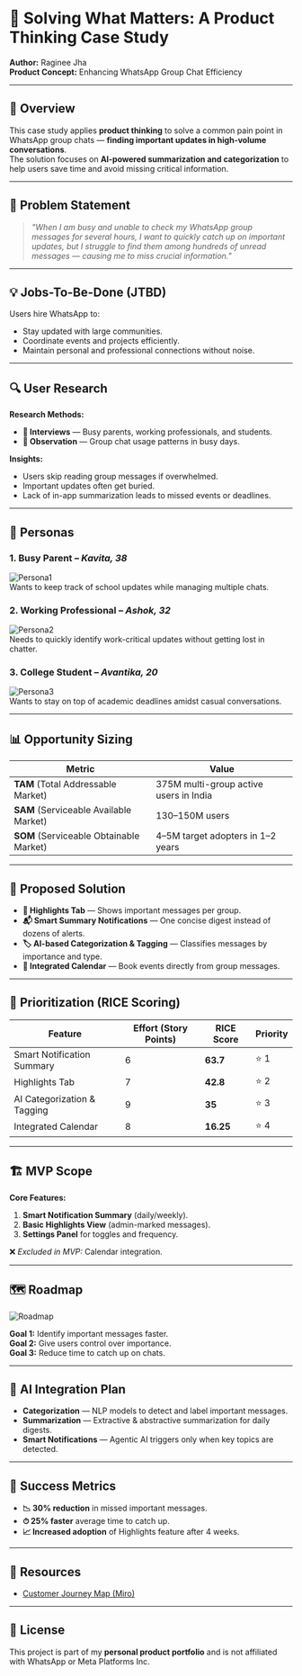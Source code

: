 # 📱 Solving What Matters: A Product Thinking Case Study

**Author:** Raginee Jha  
**Product Concept:** Enhancing WhatsApp Group Chat Efficiency  

---

## 🌟 Overview
This case study applies **product thinking** to solve a common pain point in WhatsApp group chats — **finding important updates in high-volume conversations**.  
The solution focuses on **AI-powered summarization and categorization** to help users save time and avoid missing critical information.

---

## 🎯 Problem Statement
> *"When I am busy and unable to check my WhatsApp group messages for several hours, I want to quickly catch up on important updates, but I struggle to find them among hundreds of unread messages — causing me to miss crucial information."*

---

## 💡 Jobs-To-Be-Done (JTBD)
Users hire WhatsApp to:
- Stay updated with large communities.  
- Coordinate events and projects efficiently.  
- Maintain personal and professional connections without noise.

---

## 🔍 User Research

**Research Methods:**
- **🎤 Interviews** — Busy parents, working professionals, and students.  
- **👀 Observation** — Group chat usage patterns in busy days.

**Insights:**
- Users skip reading group messages if overwhelmed.  
- Important updates often get buried.  
- Lack of in-app summarization leads to missed events or deadlines.

---

## 👥 Personas

### 1. Busy Parent – *Kavita, 38*
![Persona1](assets/persona1.png)  
Wants to keep track of school updates while managing multiple chats.

### 2. Working Professional – *Ashok, 32*
![Persona2](assets/persona2.png)  
Needs to quickly identify work-critical updates without getting lost in chatter.

### 3. College Student – *Avantika, 20*
![Persona3](assets/persona3.png)  
Wants to stay on top of academic deadlines amidst casual conversations.

---

## 📊 Opportunity Sizing

| Metric | Value |
|--------|-------|
| **TAM** (Total Addressable Market) | 375M multi-group active users in India |
| **SAM** (Serviceable Available Market) | 130–150M users |
| **SOM** (Serviceable Obtainable Market) | 4–5M target adopters in 1–2 years |

---

## 🚀 Proposed Solution

- **📌 Highlights Tab** — Shows important messages per group.  
- **📬 Smart Summary Notifications** — One concise digest instead of dozens of alerts.  
- **🏷 AI-based Categorization & Tagging** — Classifies messages by importance and type.  
- **📅 Integrated Calendar** — Book events directly from group messages.

---

## 📌 Prioritization (RICE Scoring)

| Feature | Effort (Story Points) | RICE Score | Priority |
|---------|-----------------------|------------|----------|
| Smart Notification Summary | 6 | **63.7** | ⭐ 1 |
| Highlights Tab | 7 | **42.8** | ⭐ 2 |
| AI Categorization & Tagging | 9 | **35** | ⭐ 3 |
| Integrated Calendar | 8 | **16.25** | ⭐ 4 |

---

## 🏗 MVP Scope

**Core Features:**
1. **Smart Notification Summary** (daily/weekly).
2. **Basic Highlights View** (admin-marked messages).
3. **Settings Panel** for toggles and frequency.

❌ *Excluded in MVP:* Calendar integration.

---

## 🗺 Roadmap

![Roadmap](assets/roadmap.png)

**Goal 1:** Identify important messages faster.  
**Goal 2:** Give users control over importance.  
**Goal 3:** Reduce time to catch up on chats.

---

## 🤖 AI Integration Plan
- **Categorization** — NLP models to detect and label important messages.  
- **Summarization** — Extractive & abstractive summarization for daily digests.  
- **Smart Notifications** — Agentic AI triggers only when key topics are detected.

---

## 📏 Success Metrics
- **📉 30% reduction** in missed important messages.  
- **⏱ 25% faster** average time to catch up.  
- **📈 Increased adoption** of Highlights feature after 4 weeks.

---

## 📂 Resources
- [Customer Journey Map (Miro)](https://miro.com/app/board/uXjVIuoHP14=/?moveToWidget=3458764615953162934&cot=14)  

---

## 📄 License
This project is part of my **personal product portfolio** and is not affiliated with WhatsApp or Meta Platforms Inc.
